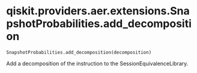 # qiskit.providers.aer.extensions.SnapshotProbabilities.add\_decomposition

`SnapshotProbabilities.add_decomposition(decomposition)`

Add a decomposition of the instruction to the SessionEquivalenceLibrary.
